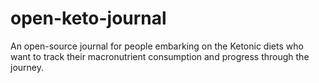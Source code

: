 # open-keto-journal
An open-source journal for people embarking on the Ketonic diets who want to track their macronutrient consumption and progress through the journey.
